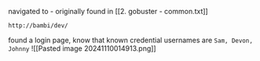 navigated to - originally found in [[2. gobuster - common.txt]]
```
http://bambi/dev/
```
found a login page, know that known credential usernames are `Sam, Devon, Johnny`
![[Pasted image 20241110014913.png]]

